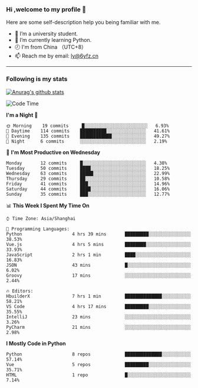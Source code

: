### Hi ,welcome to my profile 👋
Here are some self-description help you being familiar with me.
<!--
**liuyunfz/liuyunfz** is a ✨ _special_ ✨ repository because its `README.md` (this file) appears on your GitHub profile.
- 👯 I’m looking to collaborate on ...
- 🤔 I’m looking for help with ...
Here are some ideas to get you started:
-->
- 🏫 I’m a university student.
- 💪 I’m currently learning Python.
- 🕗 I'm from China （UTC+8）
- 📫 Reach me by email: [ly@6yfz.cn](mailto:ly@6yfz.cn)
  
---
### Following is my stats
  
[![Anurag's github stats](https://github-readme-stats.vercel.app/api?username=liuyunfz)](https://github.com/anuraghazra/github-readme-stats)
  
<!--START_SECTION:waka-->
![Code Time](http://img.shields.io/badge/Code%20Time-259%20hrs%2034%20mins-blue)

**I'm a Night 🦉** 

```text
🌞 Morning    19 commits     █░░░░░░░░░░░░░░░░░░░░░░░░   6.93% 
🌆 Daytime    114 commits    ██████████░░░░░░░░░░░░░░░   41.61% 
🌃 Evening    135 commits    ████████████░░░░░░░░░░░░░   49.27% 
🌙 Night      6 commits      ░░░░░░░░░░░░░░░░░░░░░░░░░   2.19%

```
📅 **I'm Most Productive on Wednesday** 

```text
Monday       12 commits     █░░░░░░░░░░░░░░░░░░░░░░░░   4.38% 
Tuesday      50 commits     ████░░░░░░░░░░░░░░░░░░░░░   18.25% 
Wednesday    63 commits     █████░░░░░░░░░░░░░░░░░░░░   22.99% 
Thursday     29 commits     ██░░░░░░░░░░░░░░░░░░░░░░░   10.58% 
Friday       41 commits     ███░░░░░░░░░░░░░░░░░░░░░░   14.96% 
Saturday     44 commits     ████░░░░░░░░░░░░░░░░░░░░░   16.06% 
Sunday       35 commits     ███░░░░░░░░░░░░░░░░░░░░░░   12.77%

```


📊 **This Week I Spent My Time On** 

```text
⌚︎ Time Zone: Asia/Shanghai

💬 Programming Languages: 
Python                   4 hrs 39 mins       █████████░░░░░░░░░░░░░░░░   38.53% 
Vue.js                   4 hrs 5 mins        ████████░░░░░░░░░░░░░░░░░   33.93% 
JavaScript               2 hrs 1 min         ████░░░░░░░░░░░░░░░░░░░░░   16.83% 
JSON                     43 mins             █░░░░░░░░░░░░░░░░░░░░░░░░   6.02% 
Groovy                   17 mins             ░░░░░░░░░░░░░░░░░░░░░░░░░   2.44%

🔥 Editors: 
HbuilderX                7 hrs 1 min         ██████████████░░░░░░░░░░░   58.21% 
VS Code                  4 hrs 17 mins       █████████░░░░░░░░░░░░░░░░   35.55% 
IntelliJ                 23 mins             ░░░░░░░░░░░░░░░░░░░░░░░░░   3.26% 
PyCharm                  21 mins             ░░░░░░░░░░░░░░░░░░░░░░░░░   2.98%

```

**I Mostly Code in Python** 

```text
Python                   8 repos             ██████████████░░░░░░░░░░░   57.14% 
Vue                      5 repos             █████████░░░░░░░░░░░░░░░░   35.71% 
HTML                     1 repo              █░░░░░░░░░░░░░░░░░░░░░░░░   7.14%

```



<!--END_SECTION:waka-->

